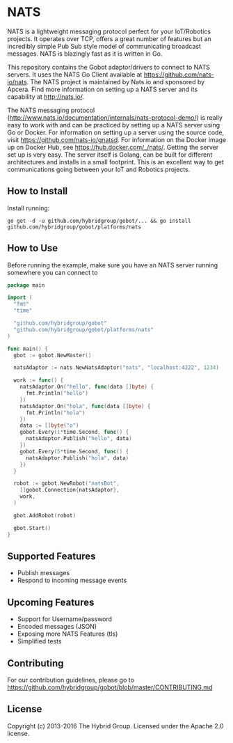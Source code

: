 # NATS

NATS is a lightweight messaging protocol perfect for your IoT/Robotics projects. It operates over TCP, offers a great number of features but an incredibly simple Pub Sub style model of communicating broadcast messages. NATS is blazingly fast as it is written in Go. 

This repository contains the Gobot adaptor/drivers to connect to NATS servers. It uses the NATS Go Client available at https://github.com/nats-io/nats. The NATS project is maintained by Nats.io and sponsored by Apcera. Find more information on setting up a NATS server and its capability at http://nats.io/.

The NATS messaging protocol (http://www.nats.io/documentation/internals/nats-protocol-demo/) is really easy to work with and can be practiced by setting up a NATS server using Go or Docker. For information on setting up a server using the source code, visit https://github.com/nats-io/gnatsd. For information on the Docker image up on Docker Hub, see https://hub.docker.com/_/nats/. Getting the server set up is very easy. The server itself is Golang, can be built for different architectures and installs in a small footprint. This is an excellent way to get communications going between your IoT and Robotics projects.

## How to Install

Install running:

```
go get -d -u github.com/hybridgroup/gobot/... && go install github.com/hybridgroup/gobot/platforms/nats
```

## How to Use

Before running the example, make sure you have an NATS server running somewhere you can connect to

```go
package main

import (
  "fmt"
  "time"

  "github.com/hybridgroup/gobot"
  "github.com/hybridgroup/gobot/platforms/nats"
)

func main() {
  gbot := gobot.NewMaster()

  natsAdaptor := nats.NewNatsAdaptor("nats", "localhost:4222", 1234)

  work := func() {
    natsAdaptor.On("hello", func(data []byte) {
      fmt.Println("hello")
    })
    natsAdaptor.On("hola", func(data []byte) {
      fmt.Println("hola")
    })
    data := []byte("o")
    gobot.Every(1*time.Second, func() {
      natsAdaptor.Publish("hello", data)
    })
    gobot.Every(5*time.Second, func() {
      natsAdaptor.Publish("hola", data)
    })
  }

  robot := gobot.NewRobot("natsBot",
    []gobot.Connection{natsAdaptor},
    work,
  )

  gbot.AddRobot(robot)

  gbot.Start()
}
```

## Supported Features

* Publish messages
* Respond to incoming message events

## Upcoming Features

* Support for Username/password
* Encoded messages (JSON)
* Exposing more NATS Features (tls)
* Simplified tests

## Contributing

For our contribution guidelines, please go to https://github.com/hybridgroup/gobot/blob/master/CONTRIBUTING.md

## License

Copyright (c) 2013-2016 The Hybrid Group. Licensed under the Apache 2.0 license.
